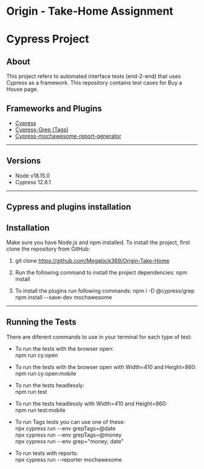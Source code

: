 # Origin - Take-Home Assignment
# Cypress Project
## About
This project refers to automated interface tests (end-2-end) that uses Cypress as a framework. This repository contains test cases for Buy a House page.

## Frameworks and Plugins
 - [Cypress](https://www.cypress.io/)
 - [Cypress-Grep (Tags)](https://github.com/cypress-io/cypress/tree/develop/npm/grep)
 - [Cypress-mochawesome-report-generator](https://github.com/adamgruber/mochawesome-report-generator)

---

## Versions
 - Node v18.15.0
 - Cypress 12.8.1

---

## Cypress and plugins installation

## Installation
Make sure you have Node.js and npm installed.
To install the project, first clone the repository from GitHub:
1. git clone https://github.com/Megalock369/Origin-Take-Home

2. Run the following command to install the project dependencies:
npm install

3. To install the plugins run following commands:
npm i -D @cypress/grep
npm install --save-dev mochawesome

---

## Running the Tests
There are diferent commands to use in your terminal for each type of test:  
- To run the tests with the browser open:  
npm run cy:open

- To run the tests with the browser open with Width=410 and Height=860:  
npm run cy:open:mobile

- To run the tests headlessly:  
npm run test

- To run the tests headlessly with Width=410 and Height=860:  
npm run test:mobile

- To run Tags tests you can use one of these:  
npx cypress run --env grepTags=@date  
npx cypress run --env grepTags=@money  
npx cypress run --env grep="money; date"

- To run tests with reports:  
npx cypress run --reporter mochawesome
